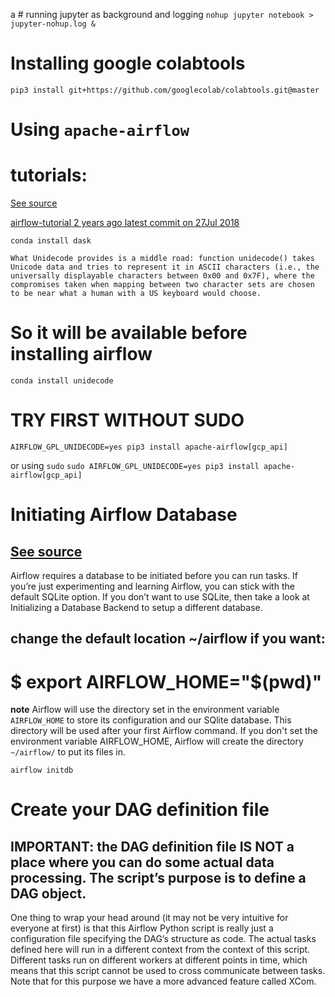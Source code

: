 a # running jupyter as background and logging
`nohup jupyter notebook > jupyter-nohup.log &`


# Installing google colabtools
`pip3 install git+https://github.com/googlecolab/colabtools.git@master`



# Using `apache-airflow`

# tutorials:
[See source](https://airflow.apache.org/installation.html)

[airflow-tutorial 2 years ago latest commit on 27Jul 2018](https://github.com/hgrif/airflow-tutorial)


`conda install dask`

```
What Unidecode provides is a middle road: function unidecode() takes Unicode data and tries to represent it in ASCII characters (i.e., the universally displayable characters between 0x00 and 0x7F), where the compromises taken when mapping between two character sets are chosen to be near what a human with a US keyboard would choose.
```
# So it will be available before installing airflow
`conda install unidecode`

# TRY FIRST WITHOUT SUDO
`AIRFLOW_GPL_UNIDECODE=yes pip3 install apache-airflow[gcp_api]`

or  using `sudo`
`sudo AIRFLOW_GPL_UNIDECODE=yes pip3 install apache-airflow[gcp_api]`


# Initiating Airflow Database
## [See source](https://airflow.apache.org/installation.html)
Airflow requires a database to be initiated before you can run tasks. If you’re just experimenting and learning Airflow, you can stick with the default SQLite option. If you don’t want to use SQLite, then take a look at Initializing a Database Backend to setup a different database.

## change the default location ~/airflow if you want:
# $ export AIRFLOW_HOME="$(pwd)"

**note** Airflow will use the directory set in the environment variable `AIRFLOW_HOME` to store its configuration and our SQlite database. This directory will be used after your first Airflow command. If you don't set the environment variable AIRFLOW_HOME, Airflow will create the directory `~/airflow/` to put its files in.

`airflow initdb`


# Create your DAG definition file

## IMPORTANT: the DAG definition file IS NOT a place where you can do some actual data processing. The script’s purpose is to define a DAG object.  

One thing to wrap your head around (it may not be very intuitive for everyone at first) is that this Airflow Python script is really just a configuration file specifying the DAG’s structure as code. The actual tasks defined here will run in a different context from the context of this script.
Different tasks run on different workers at different points in time, which means that this script cannot be used to cross communicate between tasks. Note that for this purpose we have a more advanced feature called XCom.

